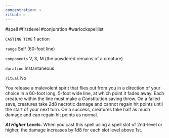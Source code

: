 ```yaml
---
concentration: 𐄂
ritual: 𐄂
---
```

#spell #firstlevel #conjuration #warlockspelllist

`CASTING TIME`
1 action

`range`
Self (60-foot line)

`components`
V, S, M (the powdered remains of a creature)

`duration`
Instantaneous

`ritual`
No

You release a malevolent spirit that flies out from you in a direction of your choice in a 60-foot long, 5-foot wide line, at which point it fades away. Each creature within the line must make a Constitution saving throw. On a failed save, creatures take 2d8 necrotic damage and cannot regain hit points until the start of your next turn. On a success, creatures take half as much damage and can regain hit points as normal.

_**At Higher Levels.**_ When you cast this spell using a spell slot of 2nd-level or higher, the damage increases by 1d8 for each slot level above 1st.